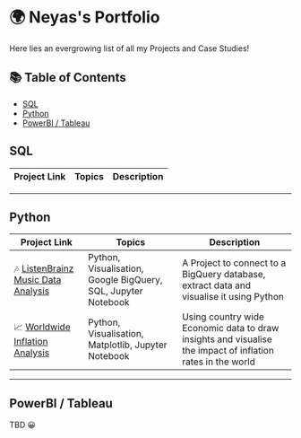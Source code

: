# 🌍 Neyas's Portfolio

Here lies an evergrowing list of all my Projects and Case Studies!

## 📚 Table of Contents

* [SQL](#sql)
* [Python](#python)
* [PowerBI / Tableau](#powerbi--tableau)

## SQL

| Project Link | Topics | Description |
| --- | --- | --- |
***
## Python

| Project Link | Topics | Description |
| --- | --- | --- |
| 🎶 [ListenBrainz Music Data Analysis](https://github.com/NeyasG/ListenBrainz-music-dataset-analysis/blob/main/listen_brainz_analysis_neyas.ipynb) | Python, Visualisation, Google BigQuery, SQL, Jupyter Notebook | A Project to connect to a BigQuery database, extract data and visualise it using Python |
| 📈 [Worldwide Inflation Analysis](https://github.com/NeyasG/worldwide-inflation/blob/main/analysis.ipynb) | Python, Visualisation, Matplotlib, Jupyter Notebook | Using country wide Economic data to draw insights and visualise the impact of inflation rates in the world |
***

## PowerBI / Tableau

TBD 😀 
